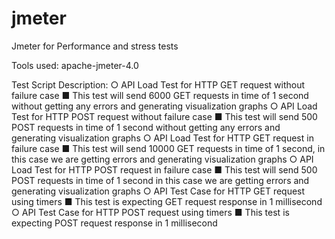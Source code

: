 # jmeter
Jmeter for Performance and stress tests

Tools used: apache-jmeter-4.0

Test Script Description:
○	API Load Test for HTTP GET request without failure case
■	This test will send 6000 GET requests in time of 1 second without getting any errors and generating visualization graphs
○	API Load Test for HTTP POST request without failure case
■	This test will send 500 POST requests in time of 1 second without getting any errors and generating visualization graphs
○	API Load Test for HTTP GET request in failure case
■	This test will send 10000 GET requests in time of 1 second, in this case we are getting errors and generating visualization graphs
○	API Load Test for HTTP POST request in failure case
■	This test will send 500 POST requests in time of 1 second in this case we are getting errors and generating visualization graphs
○	API Test Case for HTTP GET request using timers
■	This test is expecting GET request response in 1 millisecond
○	API Test Case for HTTP POST request using timers
■	This test is expecting POST request response in 1 millisecond